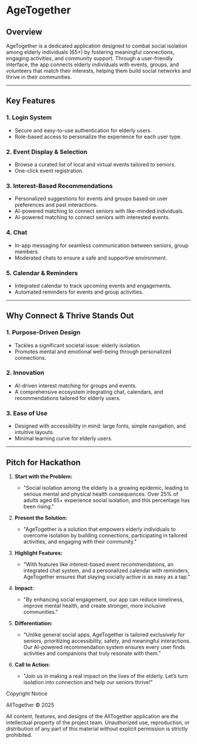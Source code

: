 # AgeTogether

## Overview
AgeTogether is a dedicated application designed to combat social isolation among elderly individuals (65+) by fostering meaningful connections, engaging activities, and community support. Through a user-friendly interface, the app connects elderly individuals with events, groups, and volunteers that match their interests, helping them build social networks and thrive in their communities.

---

## Key Features

### 1. **Login System**
   - Secure and easy-to-use authentication for elderly users.
   - Role-based access to personalize the experience for each user type.

### 2. **Event Display & Selection**
   - Browse a curated list of local and virtual events tailored to seniors.
   - One-click event registration.

### 3. **Interest-Based Recommendations**
   - Personalized suggestions for events and groups based on user preferences and past interactions.
   - AI-powered matching to connect seniors with like-minded individuals.
   - AI-powered matching to connect seniors with interested events.

### 4. **Chat**
   - In-app messaging for seamless communication between seniors, group members.
   - Moderated chats to ensure a safe and supportive environment.

### 5. **Calendar & Reminders**
   - Integrated calendar to track upcoming events and engagements.
   - Automated reminders for events and group activities.

---

## Why Connect & Thrive Stands Out

### 1. **Purpose-Driven Design**
   - Tackles a significant societal issue: elderly isolation.
   - Promotes mental and emotional well-being through personalized connections.

### 2. **Innovation**
   - AI-driven interest matching for groups and events.
   - A comprehensive ecosystem integrating chat, calendars, and recommendations tailored for elderly users.

### 3. **Ease of Use**
   - Designed with accessibility in mind: large fonts, simple navigation, and intuitive layouts.
   - Minimal learning curve for elderly users.

---

## Pitch for Hackathon

1. **Start with the Problem:**
   - "Social isolation among the elderly is a growing epidemic, leading to serious mental and physical health consequences. Over 25% of adults aged 65+ experience social isolation, and this percentage has been rising."

2. **Present the Solution:**
   - "AgeTogether is a solution that empowers elderly individuals to overcome isolation by building connections, participating in tailored activities, and engaging with their community."

3. **Highlight Features:**
   - "With features like interest-based event recommendations, an integrated chat system, and a personalized calendar with reminders, AgeTogether ensures that staying socially active is as easy as a tap."

4. **Impact:**
   - "By enhancing social engagement, our app can reduce loneliness, improve mental health, and create stronger, more inclusive communities."

5. **Differentiation:**
   - "Unlike general social apps, AgeTogether is tailored exclusively for seniors, prioritizing accessibility, safety, and meaningful interactions. Our AI-powered recommendation system ensures every user finds activities and companions that truly resonate with them."

6. **Call to Action:**
   - "Join us in making a real impact on the lives of the elderly. Let’s turn isolation into connection and help our seniors thrive!"


Copyright Notice

AllTogether © 2025

All content, features, and designs of the AllTogether application are the intellectual property of the project team. Unauthorized use, reproduction, or distribution of any part of this material without explicit permission is strictly prohibited.
